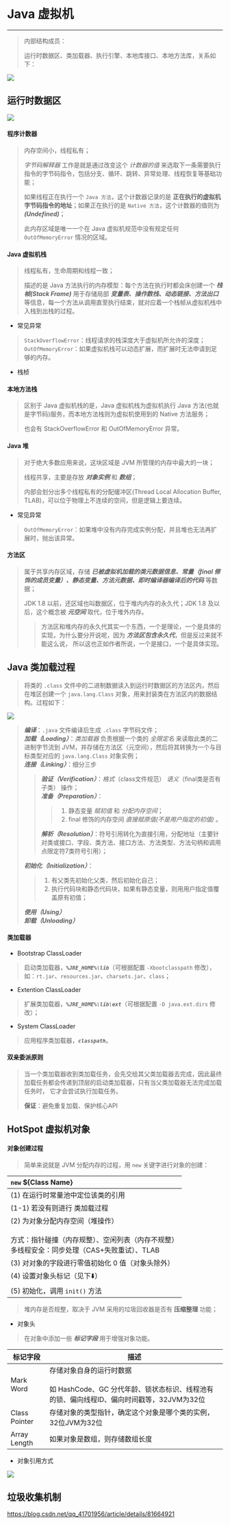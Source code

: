 # Java 虚拟机

-----

> 内部结构成员：
> 
> 运行时数据区、类加载器、执行引擎、本地库接口、本地方法库，关系如下：

![](./resource/jvm-structure.png)

## 运行时数据区

![](./resource/jvm-run.mem.jpg)

#### 程序计数器

> 内存空间小，线程私有；
> 
> *字节码解释器* 工作是就是通过改变这个 *计数器的值* 来选取下一条需要执行指令的字节码指令，包括分支、循环、跳转、异常处理、线程恢复等基础功能；
> 
> 如果线程正在执行一个 `Java 方法`，这个计数器记录的是 **正在执行的虚拟机字节码指令的地址**；如果正在执行的是 `Native 方法`，这个计数器的值则为 ***(Undefined)***；
> 
> 此内存区域是唯一一个在 Java 虚拟机规范中没有规定任何 `OutOfMemoryError` 情况的区域。

#### Java 虚拟机栈

> 线程私有，生命周期和线程一致；
> 
> 描述的是 Java 方法执行的内存模型：每个方法在执行时都会床创建一个 ***栈帧(Stack Frame)*** 用于存储局部 ***变量表、操作数栈、动态链接、方法出口*** 等信息，每一个方法从调用直至执行结束，就对应着一个栈帧从虚拟机栈中入栈到出栈的过程。

- 常见异常

> `StackOverflowError`：线程请求的栈深度大于虚拟机所允许的深度；<br>
> `OutOfMemoryError`：如果虚拟机栈可以动态扩展，而扩展时无法申请到足够的内存。

- 栈桢


#### 本地方法栈

> 区别于 Java 虚拟机栈的是，Java 虚拟机栈为虚拟机执行 Java 方法(也就是字节码)服务，而本地方法栈则为虚拟机使用到的 Native 方法服务；
> 
> 也会有 StackOverflowError 和 OutOfMemoryError 异常。

#### Java 堆

> 对于绝大多数应用来说，这块区域是 JVM 所管理的内存中最大的一块；
> 
> 线程共享，主要是存放 ***对象实例*** 和 ***数组***；
> 
> 内部会划分出多个线程私有的分配缓冲区(Thread Local Allocation Buffer, TLAB)，可以位于物理上不连续的空间，但是逻辑上要连续。

- 常见异常

> `OutOfMemoryError`：如果堆中没有内存完成实例分配，并且堆也无法再扩展时，抛出该异常。


#### 方法区

> 属于共享内存区域，存储 ***已被虚拟机加载的类元数据信息、常量（final 修饰的成员变量）、静态变量、方法元数据、即时编译器编译后的代码*** 等数据；
> 
> JDK 1.8 以前，还区域也叫数据区，位于堆内内存的永久代；JDK 1.8 及以后，这个概念被 ***元空间*** 取代，位于堆外内存。
>> 方法区和堆内存的永久代其实一个东西，一个是理论，一个是具体的实现，为什么要分开说呢，因为 ***方法区包含永久代***，但是反过来就不能这么说， 所以这也正如作者所说，一个是接口，一个是具体实现。

## Java 类加载过程

> 将类的 `.class` 文件中的二进制数据读入到运行时数据区的方法区内，然后在堆区创建一个  `java.lang.Class` 对象，用来封装类在方法区内的数据结构。过程如下：

![](./resource/class-load.png)

> ***编译***：`.java` 文件编译后生成 `.class` 字节码文件； <br>
> ***加载（Loading）***：*类加载器* 负责根据一个类的 *全限定名* 来读取此类的二进制字节流到 JVM，并存储在方法区（元空间），然后将其转换为一个与目标类型对应的 `java.lang.Class` 对象实例； <br>
> ***连接（Linking）***：细分三步
>> ***验证（Verification）***：*格式*（class文件规范） *语义*（final类是否有子类） 操作； <br>
>> ***准备（Preparation）***：
>>> 1. 静态变量 *赋初值* 和 *分配内存空间*；
>>> 2. final 修饰的内存空间 *直接赋原值(不是用户指定的初值)* 。
>>
>> ***解析（Resolution）***：符号引用转化为直接引用，分配地址（主要针对类或接口、字段、类方法、接口方法、方法类型、方法句柄和调用点限定符7类符号引用）；
>
> ***初始化（Initialization）***：
>> 1. 有父类先初始化父类，然后初始化自己；
>> 2. 执行代码块和静态代码块，如果有静态变量，则用用户指定值覆盖原有初值；
>
> ***使用（Using）*** <br>
> ***卸载（Unloading）***

#### 类加载器

- Bootstrap ClassLoader

> 启动类加载器，***`%JRE_HOME%\lib`***（可根据配置 `-Xbootclasspath` 修改），如：`rt.jar`、`resources.jar`、`charsets.jar`、`class`；

- Extention ClassLoader

> 扩展类加载器，***`%JRE_HOME%\lib\ext`***（可根据配置 `-D java.ext.dirs` 修改）；

- System ClassLoader

> 应用程序类加载器，***`classpath`***。

#### 双亲委派原则

> 当一个类加载器收到类加载任务，会先交给其父类加载器去完成，因此最终加载任务都会传递到顶层的启动类加载器，只有当父类加载器无法完成加载任务时， 它才会尝试执行加载任务。
> 
> **保证**：避免重复加载、保护核心API

## HotSpot 虚拟机对象

#### 对象创建过程

> 简单来说就是 JVM 分配内存的过程，用 `new` 关键字进行对象的创建：
>
> 

| `new` ${Class Name}  | 
|  :---- |
| (1) 在运行时常量池中定位该类的引用 | 
| (1-1) 若没有则进行 类加载过程 |
| (2) 为对象分配内存空间（堆操作）<br><br> 方式：指针碰撞（内存规整）、空闲列表（内存不规整）<br> 多线程安全：同步处理（CAS+失败重试）、TLAB |
| (3) 对对象的字段进行零值初始化 0 值（对象头除外）|
| (4) 设置对象头标记（见下⬇️） |
| (5) 初始化，调用 `init()` 方法 |

> 堆内存是否规整，取决于 JVM 采用的垃圾回收器是否有 **压缩整理** 功能；
> 

- 对象头

> 在对象中添加一些 ***标记字段*** 用于增强对象功能。

| 标记字段| 描述 |
| ---- | ---- |
| Mark Word | 存储对象自身的运行时数据 <br><br> 如 HashCode、GC 分代年龄、锁状态标识、线程池有的锁、偏向线程ID、偏向时间戳等，32JVM为32位 |
| Class Pointer | 存储对象的类型指针，确定这个对象是哪个类的实例，32位JVM为32位 |
| Array Length | 如果对象是数组，则存储数组长度 |

- 对象引用方式

![](./resource/obj.ref-typ.png)

## 垃圾收集机制

https://blog.csdn.net/qq_41701956/article/details/81664921












